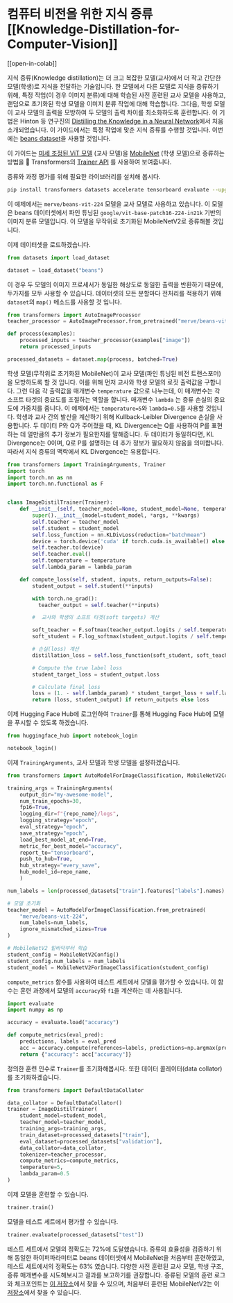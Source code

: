 <!--Copyright 2023 The HuggingFace Team. All rights reserved.

Licensed under the Apache License, Version 2.0 (the "License"); you may not use this file except in compliance with
the License. You may obtain a copy of the License at

http://www.apache.org/licenses/LICENSE-2.0

Unless required by applicable law or agreed to in writing, software distributed under the License is distributed on
an "AS IS" BASIS, WITHOUT WARRANTIES OR CONDITIONS OF ANY KIND, either express or implied. See the License for the
specific language governing permissions and limitations under the License.

⚠️ Note that this file is in Markdown but contain specific syntax for our doc-builder (similar to MDX) that may not be
rendered properly in your Markdown viewer.

-->
# 컴퓨터 비전을 위한 지식 증류[[Knowledge-Distillation-for-Computer-Vision]]

[[open-in-colab]]

지식 증류(Knowledge distillation)는 더 크고 복잡한 모델(교사)에서 더 작고 간단한 모델(학생)로 지식을 전달하는 기술입니다. 한 모델에서 다른 모델로 지식을 증류하기 위해, 특정 작업(이 경우 이미지 분류)에 대해 학습된 사전 훈련된 교사 모델을 사용하고, 랜덤으로 초기화된 학생 모델을 이미지 분류 작업에 대해 학습합니다. 그다음, 학생 모델이 교사 모델의 출력을 모방하여 두 모델의 출력 차이를 최소화하도록 훈련합니다. 이 기법은 Hinton 등 연구진의 [Distilling the Knowledge in a Neural Network](https://arxiv.org/abs/1503.02531)에서 처음 소개되었습니다. 이 가이드에서는 특정 작업에 맞춘 지식 증류를 수행할 것입니다. 이번에는 [beans dataset](https://huggingface.co/datasets/beans)을 사용할 것입니다.

이 가이드는 [미세 조정된 ViT 모델](https://huggingface.co/merve/vit-mobilenet-beans-224) (교사 모델)을 [MobileNet](https://huggingface.co/google/mobilenet_v2_1.4_224) (학생 모델)으로 증류하는 방법을 🤗 Transformers의 [Trainer API](https://huggingface.co/docs/transformers/en/main_classes/trainer#trainer) 를 사용하여 보여줍니다.

증류와 과정 평가를 위해 필요한 라이브러리를 설치해 봅시다.


```bash
pip install transformers datasets accelerate tensorboard evaluate --upgrade
```

이 예제에서는 `merve/beans-vit-224` 모델을 교사 모델로 사용하고 있습니다. 이 모델은 beans 데이터셋에서 파인 튜닝된 `google/vit-base-patch16-224-in21k` 기반의 이미지 분류 모델입니다. 이 모델을 무작위로 초기화된 MobileNetV2로 증류해볼 것입니다.

이제 데이터셋을 로드하겠습니다.

```python
from datasets import load_dataset

dataset = load_dataset("beans")
```

이 경우 두 모델의 이미지 프로세서가 동일한 해상도로 동일한 출력을 반환하기 때문에, 두가지를 모두 사용할 수 있습니다. 데이터셋의 모든 분할마다 전처리를 적용하기 위해 `dataset`의 `map()` 메소드를 사용할 것 입니다.


```python
from transformers import AutoImageProcessor
teacher_processor = AutoImageProcessor.from_pretrained("merve/beans-vit-224")

def process(examples):
    processed_inputs = teacher_processor(examples["image"])
    return processed_inputs

processed_datasets = dataset.map(process, batched=True)
```

학생 모델(무작위로 초기화된 MobileNet)이 교사 모델(파인 튜닝된 비전 트랜스포머)을 모방하도록 할 것 입니다. 이를 위해 먼저 교사와 학생 모델의 로짓 출력값을 구합니다. 그런 다음 각 출력값을 매개변수 `temperature` 값으로 나누는데, 이 매개변수는 각 소프트 타겟의 중요도를 조절하는 역할을 합니다. 매개변수 `lambda` 는 증류 손실의 중요도에 가중치를 줍니다. 이 예제에서는 `temperature=5`와 `lambda=0.5`를 사용할 것입니다. 학생과 교사 간의 발산을 계산하기 위해 Kullback-Leibler Divergence 손실을 사용합니다. 두 데이터 P와 Q가 주어졌을 때, KL Divergence는 Q를 사용하여 P를 표현하는 데 얼만큼의 추가 정보가 필요한지를 말해줍니다. 두 데이터가 동일하다면, KL Divergence는 0이며, Q로 P를 설명하는 데 추가 정보가 필요하지 않음을 의미합니다. 따라서 지식 증류의 맥락에서 KL Divergence는 유용합니다.


```python
from transformers import TrainingArguments, Trainer
import torch
import torch.nn as nn
import torch.nn.functional as F


class ImageDistilTrainer(Trainer):
    def __init__(self, teacher_model=None, student_model=None, temperature=None, lambda_param=None,  *args, **kwargs):
        super().__init__(model=student_model, *args, **kwargs)
        self.teacher = teacher_model
        self.student = student_model
        self.loss_function = nn.KLDivLoss(reduction="batchmean")
        device = torch.device('cuda' if torch.cuda.is_available() else 'cpu')
        self.teacher.to(device)
        self.teacher.eval()
        self.temperature = temperature
        self.lambda_param = lambda_param

    def compute_loss(self, student, inputs, return_outputs=False):
        student_output = self.student(**inputs)

        with torch.no_grad():
          teacher_output = self.teacher(**inputs)

        #  교사와 학생의 소프트 타겟(soft targets) 계산

        soft_teacher = F.softmax(teacher_output.logits / self.temperature, dim=-1)
        soft_student = F.log_softmax(student_output.logits / self.temperature, dim=-1)

        # 손실(loss) 계산
        distillation_loss = self.loss_function(soft_student, soft_teacher) * (self.temperature ** 2)

        # Compute the true label loss
        student_target_loss = student_output.loss

        # Calculate final loss
        loss = (1. - self.lambda_param) * student_target_loss + self.lambda_param * distillation_loss
        return (loss, student_output) if return_outputs else loss
```

이제 Hugging Face Hub에 로그인하여 `Trainer`를 통해 Hugging Face Hub에 모델을 푸시할 수 있도록 하겠습니다.


```python
from huggingface_hub import notebook_login

notebook_login()
```

이제 `TrainingArguments`, 교사 모델과 학생 모델을 설정하겠습니다.


```python
from transformers import AutoModelForImageClassification, MobileNetV2Config, MobileNetV2ForImageClassification

training_args = TrainingArguments(
    output_dir="my-awesome-model",
    num_train_epochs=30,
    fp16=True,
    logging_dir=f"{repo_name}/logs",
    logging_strategy="epoch",
    eval_strategy="epoch",
    save_strategy="epoch",
    load_best_model_at_end=True,
    metric_for_best_model="accuracy",
    report_to="tensorboard",
    push_to_hub=True,
    hub_strategy="every_save",
    hub_model_id=repo_name,
    )

num_labels = len(processed_datasets["train"].features["labels"].names)

# 모델 초기화
teacher_model = AutoModelForImageClassification.from_pretrained(
    "merve/beans-vit-224",
    num_labels=num_labels,
    ignore_mismatched_sizes=True
)

# MobileNetV2 밑바닥부터 학습
student_config = MobileNetV2Config()
student_config.num_labels = num_labels
student_model = MobileNetV2ForImageClassification(student_config)
```

`compute_metrics` 함수를 사용하여 테스트 세트에서 모델을 평가할 수 있습니다. 이 함수는 훈련 과정에서 모델의 `accuracy`와 `f1`을 계산하는 데 사용됩니다.


```python
import evaluate
import numpy as np

accuracy = evaluate.load("accuracy")

def compute_metrics(eval_pred):
    predictions, labels = eval_pred
    acc = accuracy.compute(references=labels, predictions=np.argmax(predictions, axis=1))
    return {"accuracy": acc["accuracy"]}
```

정의한 훈련 인수로 `Trainer`를 초기화해봅시다. 또한 데이터 콜레이터(data collator)를 초기화하겠습니다.

```python
from transformers import DefaultDataCollator

data_collator = DefaultDataCollator()
trainer = ImageDistilTrainer(
    student_model=student_model,
    teacher_model=teacher_model,
    training_args=training_args,
    train_dataset=processed_datasets["train"],
    eval_dataset=processed_datasets["validation"],
    data_collator=data_collator,
    tokenizer=teacher_processor,
    compute_metrics=compute_metrics,
    temperature=5,
    lambda_param=0.5
)
```

이제 모델을 훈련할 수 있습니다.

```python
trainer.train()
```

모델을 테스트 세트에서 평가할 수 있습니다.

```python
trainer.evaluate(processed_datasets["test"])
```


테스트 세트에서 모델의 정확도는 72%에 도달했습니다. 증류의 효율성을 검증하기 위해 동일한 하이퍼파라미터로 beans 데이터셋에서 MobileNet을 처음부터 훈련하였고, 테스트 세트에서의 정확도는 63% 였습니다. 다양한 사전 훈련된 교사 모델, 학생 구조, 증류 매개변수를 시도해보시고 결과를 보고하기를 권장합니다. 증류된 모델의 훈련 로그와 체크포인트는 [이 저장소](https://huggingface.co/merve/vit-mobilenet-beans-224)에서 찾을 수 있으며, 처음부터 훈련된 MobileNetV2는 이 [저장소](https://huggingface.co/merve/resnet-mobilenet-beans-5)에서 찾을 수 있습니다.
